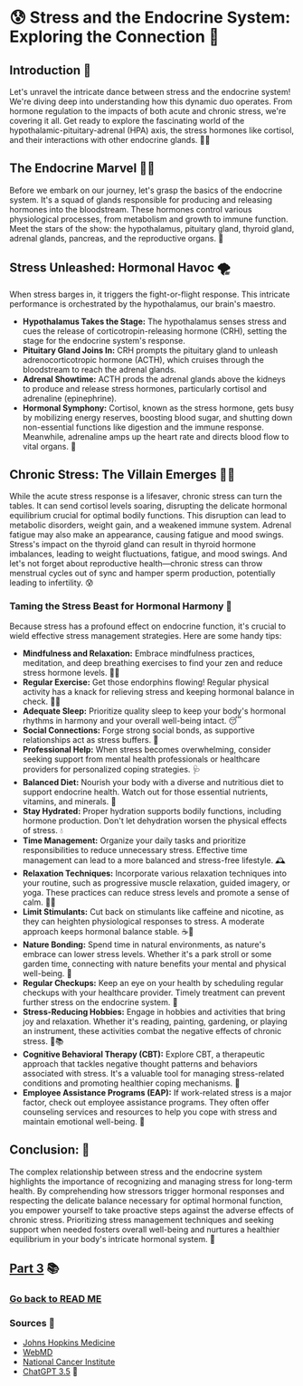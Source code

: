 # 😰 Stress and the Endocrine System: Exploring the Connection 🧪

## Introduction 📖

Let's unravel the intricate dance between stress and the endocrine system! We're diving deep into understanding how this dynamic duo operates. From hormone regulation to the impacts of both acute and chronic stress, we're covering it all. Get ready to explore the fascinating world of the hypothalamic-pituitary-adrenal (HPA) axis, the stress hormones like cortisol, and their interactions with other endocrine glands. 🕺💃

## The Endocrine Marvel 🦸‍♀️

Before we embark on our journey, let's grasp the basics of the endocrine system. It's a squad of glands responsible for producing and releasing hormones into the bloodstream. These hormones control various physiological processes, from metabolism and growth to immune function. Meet the stars of the show: the hypothalamus, pituitary gland, thyroid gland, adrenal glands, pancreas, and the reproductive organs. 🌟

## Stress Unleashed: Hormonal Havoc 🌪️

When stress barges in, it triggers the fight-or-flight response. This intricate performance is orchestrated by the hypothalamus, our brain's maestro.

+ **Hypothalamus Takes the Stage:** The hypothalamus senses stress and cues the release of corticotropin-releasing hormone (CRH), setting the stage for the endocrine system's response.
+ **Pituitary Gland Joins In:** CRH prompts the pituitary gland to unleash adrenocorticotropic hormone (ACTH), which cruises through the bloodstream to reach the adrenal glands.
+ **Adrenal Showtime:** ACTH prods the adrenal glands above the kidneys to produce and release stress hormones, particularly cortisol and adrenaline (epinephrine).
+ **Hormonal Symphony:** Cortisol, known as the stress hormone, gets busy by mobilizing energy reserves, boosting blood sugar, and shutting down non-essential functions like digestion and the immune response. Meanwhile, adrenaline amps up the heart rate and directs blood flow to vital organs. 🎵

## Chronic Stress: The Villain Emerges 🦹‍♂️

While the acute stress response is a lifesaver, chronic stress can turn the tables. It can send cortisol levels soaring, disrupting the delicate hormonal equilibrium crucial for optimal bodily functions. This disruption can lead to metabolic disorders, weight gain, and a weakened immune system. Adrenal fatigue may also make an appearance, causing fatigue and mood swings. Stress's impact on the thyroid gland can result in thyroid hormone imbalances, leading to weight fluctuations, fatigue, and mood swings. And let's not forget about reproductive health—chronic stress can throw menstrual cycles out of sync and hamper sperm production, potentially leading to infertility. 😰

### Taming the Stress Beast for Hormonal Harmony 🐉

Because stress has a profound effect on endocrine function, it's crucial to wield effective stress management strategies. Here are some handy tips:

+ **Mindfulness and Relaxation:** Embrace mindfulness practices, meditation, and deep breathing exercises to find your zen and reduce stress hormone levels. 🧘‍♀️
+ **Regular Exercise:** Get those endorphins flowing! Regular physical activity has a knack for relieving stress and keeping hormonal balance in check. 🏋️‍♀️
+ **Adequate Sleep:** Prioritize quality sleep to keep your body's hormonal rhythms in harmony and your overall well-being intact. 😴
+ **Social Connections:** Forge strong social bonds, as supportive relationships act as stress buffers. 🤗
+ **Professional Help:** When stress becomes overwhelming, consider seeking support from mental health professionals or healthcare providers for personalized coping strategies. 🩺
+ **Balanced Diet:** Nourish your body with a diverse and nutritious diet to support endocrine health. Watch out for those essential nutrients, vitamins, and minerals. 🍏
+ **Stay Hydrated:** Proper hydration supports bodily functions, including hormone production. Don't let dehydration worsen the physical effects of stress. 💧
+ **Time Management:** Organize your daily tasks and prioritize responsibilities to reduce unnecessary stress. Effective time management can lead to a more balanced and stress-free lifestyle. 🕰️
+ **Relaxation Techniques:** Incorporate various relaxation techniques into your routine, such as progressive muscle relaxation, guided imagery, or yoga. These practices can reduce stress levels and promote a sense of calm. 🧘‍♂️
+ **Limit Stimulants:** Cut back on stimulants like caffeine and nicotine, as they can heighten physiological responses to stress. A moderate approach keeps hormonal balance stable. ☕🚬
+ **Nature Bonding:** Spend time in natural environments, as nature's embrace can lower stress levels. Whether it's a park stroll or some garden time, connecting with nature benefits your mental and physical well-being. 🌳
+ **Regular Checkups:** Keep an eye on your health by scheduling regular checkups with your healthcare provider. Timely treatment can prevent further stress on the endocrine system. 🏥
+ **Stress-Reducing Hobbies:** Engage in hobbies and activities that bring joy and relaxation. Whether it's reading, painting, gardening, or playing an instrument, these activities combat the negative effects of chronic stress. 🎨📚
+ **Cognitive Behavioral Therapy (CBT):** Explore CBT, a therapeutic approach that tackles negative thought patterns and behaviors associated with stress. It's a valuable tool for managing stress-related conditions and promoting healthier coping mechanisms. 🧠
+ **Employee Assistance Programs (EAP):** If work-related stress is a major factor, check out employee assistance programs. They often offer counseling services and resources to help you cope with stress and maintain emotional well-being. 💼

## Conclusion: 🎉

The complex relationship between stress and the endocrine system highlights the importance of recognizing and managing stress for long-term health. By comprehending how stressors trigger hormonal responses and respecting the delicate balance necessary for optimal hormonal function, you empower yourself to take proactive steps against the adverse effects of chronic stress. Prioritizing stress management techniques and seeking support when needed fosters overall well-being and nurtures a healthier equilibrium in your body's intricate hormonal system. 🌟

## [Part 3](Part_4.md) 📚
### [Go back to READ ME](https://leenhassan.github.io/Endocrine_blog/)

### Sources 📖

+ [Johns Hopkins Medicine](https://www.hopkinsmedicine.org/health/wellness-and-prevention/anatomy-of-the-endocrine-system)
+ [WebMD](https://www.webmd.com/diabetes/endocrine-system-facts)
+ [National Cancer Institute](https://www.cancer.gov/publications/dictionaries/cancer-terms/def/endocrine-system)
+ [ChatGPT 3.5](https://chat.openai.com/) 💬
